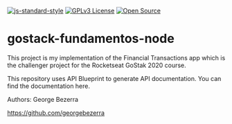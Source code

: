 [![js-standard-style](https://img.shields.io/badge/code%20style-standard-brightgreen.svg)](http://standardjs.com)
[![GPLv3 License](https://img.shields.io/badge/License-GPL%20v3-yellow.svg)](https://opensource.org/licenses/)
[![Open Source](https://badges.frapsoft.com/os/v1/open-source.svg?v=103)](https://opensource.org/)

# gostack-fundamentos-node
This project is my implementation of the Financial Transactions app which is the challenger project for the Rocketseat GoStak 2020 course.

This repository uses API Blueprint to generate API documentation. You can find the documentation here.

Authors: George Bezerra

https://github.com/georgebezerra
